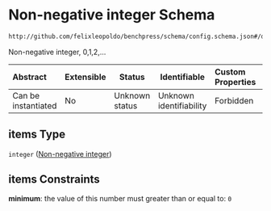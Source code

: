# Non-negative integer Schema

```txt
http://github.com/felixleopoldo/benchpress/schema/config.schema.json#/definitions/flexnonnegint/anyOf/1/items
```

Non-negative integer, 0,1,2,...


| Abstract            | Extensible | Status         | Identifiable            | Custom Properties | Additional Properties | Access Restrictions | Defined In                                                                  |
| :------------------ | ---------- | -------------- | ----------------------- | :---------------- | --------------------- | ------------------- | --------------------------------------------------------------------------- |
| Can be instantiated | No         | Unknown status | Unknown identifiability | Forbidden         | Allowed               | none                | [config.schema.json\*](../../out/config.schema.json "open original schema") |

## items Type

`integer` ([Non-negative integer](config-definitions-non-negative-integers-anyof-non-negative-integer-list-non-negative-integer.md))

## items Constraints

**minimum**: the value of this number must greater than or equal to: `0`
